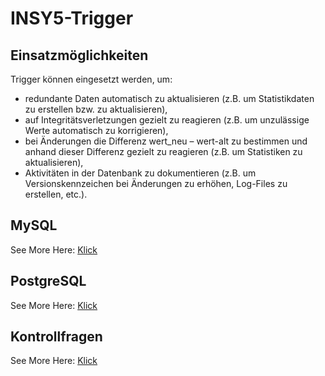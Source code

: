 # INSY5-Trigger

## Einsatzmöglichkeiten

Trigger können eingesetzt werden, um:

- redundante Daten automatisch zu aktualisieren
  (z.B. um Statistikdaten zu erstellen bzw. zu aktualisieren),
- auf Integritätsverletzungen gezielt zu reagieren
  (z.B. um unzulässige Werte automatisch zu korrigieren),
- bei Änderungen die Differenz wert_neu – wert-alt zu bestimmen
  und anhand dieser Differenz gezielt zu reagieren (z.B. um Statistiken zu aktualisieren),
- Aktivitäten in der Datenbank zu dokumentieren
  (z.B. um Versionskennzeichen bei Änderungen zu erhöhen, Log-Files zu erstellen, etc.).

## MySQL
See More Here: [Klick](Documentation/MySQL/README.md)

## PostgreSQL
See More Here: [Klick](Documentation/PostgreSQL/README.md)

## Kontrollfragen
See More Here: [Klick](FRAGEN.md)
